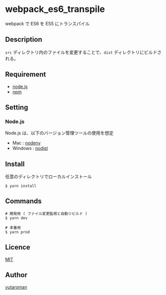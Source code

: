 # webpack_es6_transpile

webpack で ES6 を ES5 にトランスパイル

## Description

`src` ディレクトリ内のファイルを変更することで、`dist` ディレクトリにビルドされる。

## Requirement

- [node.js](https://nodejs.org/)
- [npm](https://www.npmjs.com/)

## Setting

### Node.js

Node.js は、以下のバージョン管理ツールの使用を想定

- Mac : [nodenv](https://github.com/nodenv/nodenv)
- Windows : [nodist](https://github.com/marcelklehr/nodist)

## Install

任意のディレクトリでローカルインストール

`$ yarn install`

## Commands

```
# 開発用 ( ファイル変更監視と自動リビルド )
$ yarn dev

# 本番用
$ yarn prod
```

## Licence

[MIT](https://github.com/tcnksm/tool/blob/master/LICENCE)

## Author

[yutaroman](https://github.com/yutaroman)
